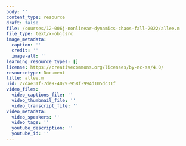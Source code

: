 ```yaml
---
body: ''
content_type: resource
draft: false
file: /courses/12-006j-nonlinear-dynamics-chaos-fall-2022/allee.m
file_type: text/x-objcsrc
image_metadata:
  caption: ''
  credit: ''
  image-alt: ''
learning_resource_types: []
license: https://creativecommons.org/licenses/by-nc-sa/4.0/
resourcetype: Document
title: allee.m
uid: 27dae31f-7de9-4029-958f-994d105dc31f
video_files:
  video_captions_file: ''
  video_thumbnail_file: ''
  video_transcript_file: ''
video_metadata:
  video_speakers: ''
  video_tags: ''
  youtube_description: ''
  youtube_id: ''
---
```

